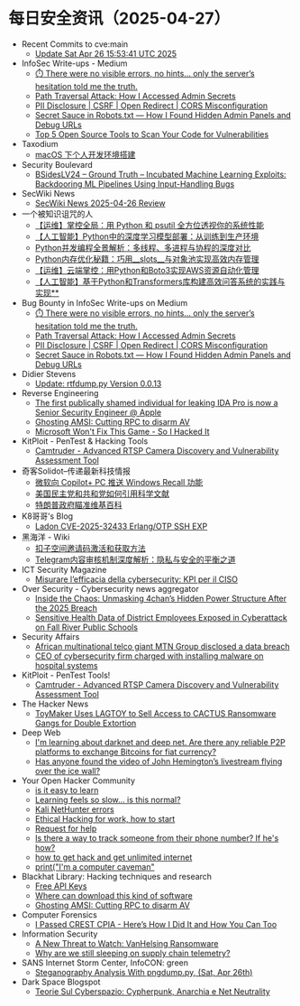 # 每日安全资讯（2025-04-27）

- Recent Commits to cve:main
  - [Update Sat Apr 26 15:53:41 UTC 2025](https://github.com/trickest/cve/commit/dd65a952dd5c126f82af21cc92870e54f1b75d8d)
- InfoSec Write-ups - Medium
  - [⏱️ There were no visible errors, no hints… only the server’s hesitation told me the truth.](https://infosecwriteups.com/%EF%B8%8F-there-were-no-visible-errors-no-hints-only-the-servers-hesitation-told-me-the-truth-7b4987f10444?source=rss----7b722bfd1b8d---4)
  - [Path Traversal Attack: How I Accessed Admin Secrets](https://infosecwriteups.com/path-traversal-attack-how-i-accessed-admin-secrets-fa5de1865031?source=rss----7b722bfd1b8d---4)
  - [PII Disclosure | CSRF | Open Redirect | CORS Misconfiguration](https://infosecwriteups.com/chaining-csrf-and-an-open-redirect-leads-to-sensitive-information-disclosure-5915b24bc53b?source=rss----7b722bfd1b8d---4)
  - [Secret Sauce in Robots.txt  — How I Found Hidden Admin Panels and Debug URLs](https://infosecwriteups.com/secret-sauce-in-robots-txt-how-i-found-hidden-admin-panels-and-debug-urls-b7e8a11ea36f?source=rss----7b722bfd1b8d---4)
  - [Top 5 Open Source Tools to Scan Your Code for Vulnerabilities](https://infosecwriteups.com/top-5-open-source-tools-to-scan-your-code-for-vulnerabilities-81ce197167e5?source=rss----7b722bfd1b8d---4)
- Taxodium
  - [macOS 下个人开发环境搭建](https://taxodium.ink//setup-macos.html)
- Security Boulevard
  - [BSidesLV24 – Ground Truth – Incubated Machine Learning Exploits: Backdooring ML Pipelines Using Input-Handling Bugs](https://securityboulevard.com/2025/04/bsideslv24-ground-truth-incubated-machine-learning-exploits-backdooring-ml-pipelines-using-input-handling-bugs/?utm_source=rss&utm_medium=rss&utm_campaign=bsideslv24-ground-truth-incubated-machine-learning-exploits-backdooring-ml-pipelines-using-input-handling-bugs)
- SecWiki News
  - [SecWiki News 2025-04-26 Review](http://www.sec-wiki.com/?2025-04-26)
- 一个被知识诅咒的人
  - [【运维】掌控全局：用 Python 和 psutil 全方位透视你的系统性能](https://blog.csdn.net/nokiaguy/article/details/147531203)
  - [【人工智能】Python中的深度学习模型部署：从训练到生产环境](https://blog.csdn.net/nokiaguy/article/details/147531176)
  - [Python并发编程全景解析：多线程、多进程与协程的深度对比](https://blog.csdn.net/nokiaguy/article/details/147531149)
  - [Python内存优化秘籍：巧用__slots__与对象池实现高效内存管理](https://blog.csdn.net/nokiaguy/article/details/147531131)
  - [【运维】云端掌控：用Python和Boto3实现AWS资源自动化管理](https://blog.csdn.net/nokiaguy/article/details/147531126)
  - [【人工智能】基于Python和Transformers库构建高效问答系统的实践与实现**](https://blog.csdn.net/nokiaguy/article/details/147531107)
- Bug Bounty in InfoSec Write-ups on Medium
  - [⏱️ There were no visible errors, no hints… only the server’s hesitation told me the truth.](https://infosecwriteups.com/%EF%B8%8F-there-were-no-visible-errors-no-hints-only-the-servers-hesitation-told-me-the-truth-7b4987f10444?source=rss----7b722bfd1b8d--bug_bounty)
  - [Path Traversal Attack: How I Accessed Admin Secrets](https://infosecwriteups.com/path-traversal-attack-how-i-accessed-admin-secrets-fa5de1865031?source=rss----7b722bfd1b8d--bug_bounty)
  - [PII Disclosure | CSRF | Open Redirect | CORS Misconfiguration](https://infosecwriteups.com/chaining-csrf-and-an-open-redirect-leads-to-sensitive-information-disclosure-5915b24bc53b?source=rss----7b722bfd1b8d--bug_bounty)
  - [Secret Sauce in Robots.txt  — How I Found Hidden Admin Panels and Debug URLs](https://infosecwriteups.com/secret-sauce-in-robots-txt-how-i-found-hidden-admin-panels-and-debug-urls-b7e8a11ea36f?source=rss----7b722bfd1b8d--bug_bounty)
- Didier Stevens
  - [Update: rtfdump.py Version 0.0.13](https://blog.didierstevens.com/2025/04/26/update-rtfdump-py-version-0-0-13/)
- Reverse Engineering
  - [The first publically shamed individual for leaking IDA Pro is now a Senior Security Engineer @ Apple](https://www.reddit.com/r/ReverseEngineering/comments/1k8aokj/the_first_publically_shamed_individual_for/)
  - [Ghosting AMSI: Cutting RPC to disarm AV](https://www.reddit.com/r/ReverseEngineering/comments/1k89b01/ghosting_amsi_cutting_rpc_to_disarm_av/)
  - [Microsoft Won't Fix This Game - So I Hacked It](https://www.reddit.com/r/ReverseEngineering/comments/1k80d2i/microsoft_wont_fix_this_game_so_i_hacked_it/)
- KitPloit - PenTest &amp; Hacking Tools
  - [Camtruder - Advanced RTSP Camera Discovery and Vulnerability Assessment Tool](http://www.kitploit.com/2025/04/camtruder-advanced-rtsp-camera.html)
- 奇客Solidot–传递最新科技情报
  - [微软向 Copilot+ PC 推送 Windows Recall 功能](https://www.solidot.org/story?sid=81158)
  - [美国民主党和共和党如何引用科学文献](https://www.solidot.org/story?sid=81157)
  - [特朗普政府瞄准维基百科](https://www.solidot.org/story?sid=81156)
- K8哥哥’s Blog
  - [Ladon CVE-2025-32433 Erlang/OTP SSH EXP](http://k8gege.org/p/CVE-2025-32433.html)
- 黑海洋 - Wiki
  - [扣子空间邀请码激活和获取方法](https://blog.upx8.com/4778)
  - [Telegram内容审核机制深度解析：隐私与安全的平衡之道](https://blog.upx8.com/4776)
- ICT Security Magazine
  - [Misurare l’efficacia della cybersecurity: KPI per il CISO](https://www.ictsecuritymagazine.com/notizie/kpi-ciso/)
- Over Security - Cybersecurity news aggregator
  - [Inside the Chaos: Unmasking 4chan’s Hidden Power Structure After the 2025 Breach](https://www.osinord.com/post/inside-the-chaos-unmasking-4chan-s-hidden-power-structure-after-the-2025-breach)
  - [Sensitive Health Data of District Employees Exposed in Cyberattack on Fall River Public Schools](https://www.suspectfile.com/sensitive-health-data-of-district-employees-exposed-in-cyberattack-on-fall-river-public-schools/)
- Security Affairs
  - [African multinational telco giant MTN Group disclosed a data breach](https://securityaffairs.com/177037/security/african-multinational-telco-giant-mtn-disclosed-a-data-breach.html)
  - [CEO of cybersecurity firm charged with installing malware on hospital systems](https://securityaffairs.com/177020/cyber-crime/ceo-of-cybersecurity-firm-charged-with-installing-malware-on-hospital-systems.html)
- KitPloit - PenTest Tools!
  - [Camtruder - Advanced RTSP Camera Discovery and Vulnerability Assessment Tool](http://www.kitploit.com/2025/04/camtruder-advanced-rtsp-camera.html)
- The Hacker News
  - [ToyMaker Uses LAGTOY to Sell Access to CACTUS Ransomware Gangs for Double Extortion](https://thehackernews.com/2025/04/toymaker-uses-lagtoy-to-sell-access-to.html)
- Deep Web
  - [I'm learning about darknet and deep net. Are there any reliable P2P platforms to exchange Bitcoins for fiat currency?](https://www.reddit.com/r/deepweb/comments/1k8d8fj/im_learning_about_darknet_and_deep_net_are_there/)
  - [Has anyone found the video of John Hemington’s livestream flying over the ice wall?](https://www.reddit.com/r/deepweb/comments/1k8hlo5/has_anyone_found_the_video_of_john_hemingtons/)
- Your Open Hacker Community
  - [is it easy to learn](https://www.reddit.com/r/HowToHack/comments/1k8qk7y/is_it_easy_to_learn/)
  - [Learning feels so slow... is this normal?](https://www.reddit.com/r/HowToHack/comments/1k8anfa/learning_feels_so_slow_is_this_normal/)
  - [Kali NetHunter errors](https://www.reddit.com/r/HowToHack/comments/1k8n9uj/kali_nethunter_errors/)
  - [Ethical Hacking for work, how to start](https://www.reddit.com/r/HowToHack/comments/1k81n9w/ethical_hacking_for_work_how_to_start/)
  - [Request for help](https://www.reddit.com/r/HowToHack/comments/1k8bs25/request_for_help/)
  - [Is there a way to track someone from their phone number? If he's how?](https://www.reddit.com/r/HowToHack/comments/1k8ghwy/is_there_a_way_to_track_someone_from_their_phone/)
  - [how to get hack and get unlimited internet](https://www.reddit.com/r/HowToHack/comments/1k8ggmp/how_to_get_hack_and_get_unlimited_internet/)
  - [print("I'm a computer caveman"](https://www.reddit.com/r/HowToHack/comments/1k8bjim/printim_a_computer_caveman/)
- Blackhat Library: Hacking techniques and research
  - [Free API Keys](https://www.reddit.com/r/blackhat/comments/1k8ehw4/free_api_keys/)
  - [Where can download this kind of software](https://www.reddit.com/r/blackhat/comments/1k8q8oy/where_can_download_this_kind_of_software/)
  - [Ghosting AMSI: Cutting RPC to disarm AV](https://www.reddit.com/r/blackhat/comments/1k89cjk/ghosting_amsi_cutting_rpc_to_disarm_av/)
- Computer Forensics
  - [I Passed CREST CPIA - Here’s How I Did It and How You Can Too](https://www.reddit.com/r/computerforensics/comments/1k8hvvc/i_passed_crest_cpia_heres_how_i_did_it_and_how/)
- Information Security
  - [A New Threat to Watch: VanHelsing Ransomware](https://www.reddit.com/r/Information_Security/comments/1k8q1k8/a_new_threat_to_watch_vanhelsing_ransomware/)
  - [Why are we still sleeping on supply chain telemetry?](https://www.reddit.com/r/Information_Security/comments/1k87njq/why_are_we_still_sleeping_on_supply_chain/)
- SANS Internet Storm Center, InfoCON: green
  - [Steganography Analysis With pngdump.py, (Sat, Apr 26th)](https://isc.sans.edu/diary/rss/31894)
- Dark Space Blogspot
  - [Teorie Sul Cyberspazio: Cypherpunk, Anarchia e Net Neutrality](http://darkwhite666.blogspot.com/2025/04/teorie-sul-cyberspazio-cypherpunk.html)
